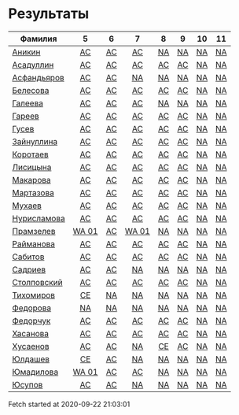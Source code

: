 # Результаты
Фамилия | 5| 6| 7| 8| 9| 10| 11
---|:---:|:---:|:---:|:---:|:---:|:---:|:---:
[Аникин](Аникин/README.md)  | [AC](Аникин/5.md) | [AC](Аникин/6.md) | [AC](Аникин/7.md) | [NA](Аникин/8.md) | [NA](Аникин/9.md) | [NA](Аникин/10.md) | [NA](Аникин/11.md)
[Асадуллин](Асадуллин/README.md)  | [AC](Асадуллин/5.md) | [AC](Асадуллин/6.md) | [AC](Асадуллин/7.md) | [AC](Асадуллин/8.md) | [AC](Асадуллин/9.md) | [NA](Асадуллин/10.md) | [NA](Асадуллин/11.md)
[Асфандьяров](Асфандьяров/README.md)  | [AC](Асфандьяров/5.md) | [AC](Асфандьяров/6.md) | [NA](Асфандьяров/7.md) | [NA](Асфандьяров/8.md) | [NA](Асфандьяров/9.md) | [NA](Асфандьяров/10.md) | [NA](Асфандьяров/11.md)
[Белесова](Белесова/README.md)  | [AC](Белесова/5.md) | [AC](Белесова/6.md) | [AC](Белесова/7.md) | [AC](Белесова/8.md) | [AC](Белесова/9.md) | [NA](Белесова/10.md) | [NA](Белесова/11.md)
[Галеева](Галеева/README.md)  | [AC](Галеева/5.md) | [AC](Галеева/6.md) | [AC](Галеева/7.md) | [NA](Галеева/8.md) | [NA](Галеева/9.md) | [NA](Галеева/10.md) | [NA](Галеева/11.md)
[Гареев](Гареев/README.md)  | [AC](Гареев/5.md) | [AC](Гареев/6.md) | [AC](Гареев/7.md) | [AC](Гареев/8.md) | [AC](Гареев/9.md) | [NA](Гареев/10.md) | [NA](Гареев/11.md)
[Гусев](Гусев/README.md)  | [AC](Гусев/5.md) | [AC](Гусев/6.md) | [AC](Гусев/7.md) | [AC](Гусев/8.md) | [AC](Гусев/9.md) | [NA](Гусев/10.md) | [NA](Гусев/11.md)
[Зайнуллина](Зайнуллина/README.md)  | [AC](Зайнуллина/5.md) | [AC](Зайнуллина/6.md) | [AC](Зайнуллина/7.md) | [AC](Зайнуллина/8.md) | [AC](Зайнуллина/9.md) | [NA](Зайнуллина/10.md) | [NA](Зайнуллина/11.md)
[Коротаев](Коротаев/README.md)  | [AC](Коротаев/5.md) | [AC](Коротаев/6.md) | [AC](Коротаев/7.md) | [AC](Коротаев/8.md) | [AC](Коротаев/9.md) | [NA](Коротаев/10.md) | [NA](Коротаев/11.md)
[Лисицына](Лисицына/README.md)  | [AC](Лисицына/5.md) | [AC](Лисицына/6.md) | [AC](Лисицына/7.md) | [AC](Лисицына/8.md) | [AC](Лисицына/9.md) | [NA](Лисицына/10.md) | [NA](Лисицына/11.md)
[Макарова](Макарова/README.md)  | [AC](Макарова/5.md) | [AC](Макарова/6.md) | [AC](Макарова/7.md) | [AC](Макарова/8.md) | [AC](Макарова/9.md) | [NA](Макарова/10.md) | [NA](Макарова/11.md)
[Мартазова](Мартазова/README.md)  | [AC](Мартазова/5.md) | [AC](Мартазова/6.md) | [AC](Мартазова/7.md) | [AC](Мартазова/8.md) | [AC](Мартазова/9.md) | [NA](Мартазова/10.md) | [NA](Мартазова/11.md)
[Мухаев](Мухаев/README.md)  | [AC](Мухаев/5.md) | [AC](Мухаев/6.md) | [AC](Мухаев/7.md) | [AC](Мухаев/8.md) | [AC](Мухаев/9.md) | [NA](Мухаев/10.md) | [NA](Мухаев/11.md)
[Нурисламова](Нурисламова/README.md)  | [AC](Нурисламова/5.md) | [AC](Нурисламова/6.md) | [AC](Нурисламова/7.md) | [AC](Нурисламова/8.md) | [AC](Нурисламова/9.md) | [NA](Нурисламова/10.md) | [NA](Нурисламова/11.md)
[Прамзелев](Прамзелев/README.md)  | [WA 01](Прамзелев/5.md) | [AC](Прамзелев/6.md) | [WA 01](Прамзелев/7.md) | [NA](Прамзелев/8.md) | [NA](Прамзелев/9.md) | [NA](Прамзелев/10.md) | [NA](Прамзелев/11.md)
[Райманова](Райманова/README.md)  | [AC](Райманова/5.md) | [AC](Райманова/6.md) | [AC](Райманова/7.md) | [AC](Райманова/8.md) | [AC](Райманова/9.md) | [NA](Райманова/10.md) | [NA](Райманова/11.md)
[Сабитов](Сабитов/README.md)  | [AC](Сабитов/5.md) | [AC](Сабитов/6.md) | [AC](Сабитов/7.md) | [AC](Сабитов/8.md) | [AC](Сабитов/9.md) | [NA](Сабитов/10.md) | [NA](Сабитов/11.md)
[Садриев](Садриев/README.md)  | [AC](Садриев/5.md) | [AC](Садриев/6.md) | [NA](Садриев/7.md) | [NA](Садриев/8.md) | [NA](Садриев/9.md) | [NA](Садриев/10.md) | [NA](Садриев/11.md)
[Столповский](Столповский/README.md)  | [AC](Столповский/5.md) | [AC](Столповский/6.md) | [AC](Столповский/7.md) | [AC](Столповский/8.md) | [AC](Столповский/9.md) | [NA](Столповский/10.md) | [NA](Столповский/11.md)
[Тихомиров](Тихомиров/README.md)  | [CE](Тихомиров/5.md) | [NA](Тихомиров/6.md) | [NA](Тихомиров/7.md) | [NA](Тихомиров/8.md) | [NA](Тихомиров/9.md) | [NA](Тихомиров/10.md) | [NA](Тихомиров/11.md)
[Федорова](Федорова/README.md)  | [NA](Федорова/5.md) | [NA](Федорова/6.md) | [NA](Федорова/7.md) | [NA](Федорова/8.md) | [NA](Федорова/9.md) | [NA](Федорова/10.md) | [NA](Федорова/11.md)
[Федорчук](Федорчук/README.md)  | [AC](Федорчук/5.md) | [AC](Федорчук/6.md) | [AC](Федорчук/7.md) | [AC](Федорчук/8.md) | [AC](Федорчук/9.md) | [NA](Федорчук/10.md) | [NA](Федорчук/11.md)
[Хасанова](Хасанова/README.md)  | [AC](Хасанова/5.md) | [AC](Хасанова/6.md) | [AC](Хасанова/7.md) | [AC](Хасанова/8.md) | [AC](Хасанова/9.md) | [NA](Хасанова/10.md) | [NA](Хасанова/11.md)
[Хусаенов](Хусаенов/README.md)  | [AC](Хусаенов/5.md) | [AC](Хусаенов/6.md) | [NA](Хусаенов/7.md) | [CE](Хусаенов/8.md) | [AC](Хусаенов/9.md) | [NA](Хусаенов/10.md) | [NA](Хусаенов/11.md)
[Юлдашев](Юлдашев/README.md)  | [CE](Юлдашев/5.md) | [AC](Юлдашев/6.md) | [NA](Юлдашев/7.md) | [NA](Юлдашев/8.md) | [NA](Юлдашев/9.md) | [NA](Юлдашев/10.md) | [NA](Юлдашев/11.md)
[Юмадилова](Юмадилова/README.md)  | [WA 01](Юмадилова/5.md) | [AC](Юмадилова/6.md) | [AC](Юмадилова/7.md) | [NA](Юмадилова/8.md) | [NA](Юмадилова/9.md) | [NA](Юмадилова/10.md) | [NA](Юмадилова/11.md)
[Юсупов](Юсупов/README.md)  | [AC](Юсупов/5.md) | [AC](Юсупов/6.md) | [NA](Юсупов/7.md) | [NA](Юсупов/8.md) | [NA](Юсупов/9.md) | [NA](Юсупов/10.md) | [NA](Юсупов/11.md)

Fetch started at 2020-09-22 21:03:01
